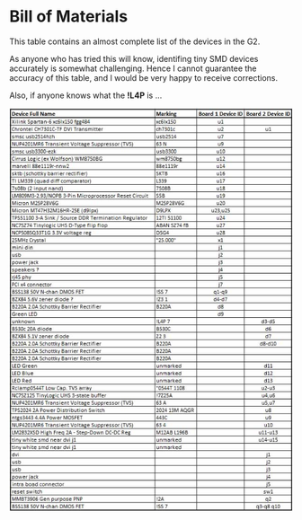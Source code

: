 # Bill of Materials

This table contains an almost complete list of the devices in the G2.

As anyone who has tried this will know, identifing tiny SMD devices accurately is somewhat challenging. Hence I cannot guarantee the accuracy of this table, and I would be very happy to receive corrections. 

Also, if anyone knows what the **!L4P** is ...


![Display BoM](../images/BoM_Display_v1.jpg)
